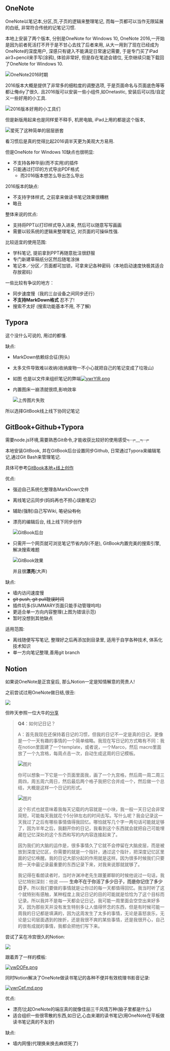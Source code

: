 ## OneNote

OneNote以笔记本,分区,页,子页的逻辑来整理笔记, 而每一页都可以当作无限延展的白纸, 非常符合传统的记笔记习惯.

本地上安装了两个版本, 分别是OneNote for Windows 10, OneNote 2016,一开始是因为前者死活打不开于是不甘心去找了后者来用, 从大一用到了现在已经成为OneNote的深度用户, 深感只有键入不能满足日常速记需要, 于是专门买了iPad air3+pencil来手写(涂鸦), 体验非常好, 但是存在笔迹会错位, 无奈继续只能下载回了OneNote for Windows 10.

![OneNote2016时期](https://i.bmp.ovh/imgs/2021/02/8834e23608055824.png)

2016版本大概是提供了非常多的细粒度的调整选项, 于是页面命名与页面底色等等都让俺diy了很久. 且2016版可以安装一些小组件,如Onetastic, 安装后可以找/自定义一些好用的小工具.

![2016版本好用的小工具们](https://i.bmp.ovh/imgs/2021/02/0bce98e6abb84d43.png)

但是新版用起来也是同样爱不释手, 机房电脑, iPad上用的都是这个版本,

![爱死了这种简单的层层嵌套](https://i.bmp.ovh/imgs/2021/02/a7f4d66064dfddaa.png)

看习惯后是真的觉得比起2016调半天更为美观大方易用.

但是OneNote for Windows 10缺点也很明显:

- 不支持各种华丽(而不实用)的插件
- 只能通过打印的方式导出PDF格式
  - 而2016版本想怎么导出怎么导出

2016版本的缺点:

- 不支持字体样式, 之前拿来做读书笔记效果很糟糕
- 略丑

整体来说的优点:

- 支持将PPT以打印样式导入进来, 然后可以随意写写画画
- 需要以较系统的逻辑来整理笔记, 对页面的可操纵性强.

比较适宜的使用范围:

- 学科笔记, 提前拿到PPT再随意批注很舒服
- 专门新建草稿纸分区然后随笔涂抹
- 笔记本／分区／页面都可加锁，可拿来记各种密码（本地启动速度快极其适合存放密码）

一些比较有争议的地方：

- 同步速度慢（我的三台设备之间同步还行）
- **不支持MarkDown格式** 忍不了!
- 搜索不太好 (搜索功能基本不用, 不了解)

## Typora

这个没什么可说的, 用过的都懂.

缺点:

- MarkDown依赖综合征(狗头)

- 太多文件导致难以收纳(收纳废物一不小心就把自己的笔记变成了垃圾山)

- 如图 也是以文件来组织笔记的弊端[![ywrYlR.png](https://s3.ax1x.com/2021/02/10/ywrYlR.png)](https://imgchr.com/i/ywrYlR)

- 内置图床一崩溃就很烦,影响效率

  ![上传图片失败](https://i.bmp.ovh/imgs/2021/02/73be85bcdf96b7cd.png)

所以选择GitBook线上线下协同记笔记

## GitBook+Github+Typora

需要node.js环境,需要熟悉Git命令,才能收获比较好的使用感受┭┮﹏┭┮

本地安装GitBook, 并在GitBook后台设置同步Github, 日常通过Typora来编辑笔记,通过Git Bash来管理笔记.

具体可参考[GitBook本地+线上创作](https://www.cnblogs.com/buzhouke/p/14366251.html)

优点:

- 强迫自己系统化整理各MarkDown文件

- 离线笔记云同步(妈妈再也不担心误删笔记)

- 辅助(强制)自己写Wiki, ~~笔记公有化~~

- 漂亮的编辑后台, 线上线下同步创作

  ![GitBook后台](https://i.bmp.ovh/imgs/2021/02/20a93a6590235f57.png)

- 只需开一个网页就可浏览笔记节省内存(不是), GitBook内置完美的搜索引擎, 解决搜索难题

  ![GitBook效果](https://i.bmp.ovh/imgs/2021/02/ffc70e735c95765a.png)

  并且很**漂亮**(大声)

缺点:

- 墙内访问速度慢
- ~~git push, git pull耽误时间~~
- 插件坑多(SUMMARY页面只能手动管理呜呜)
- 更适合单一方向内容整理(上图为错误示范)
- 暂时没想到其他缺点

适用范围:

- 离线随便写写笔记, 整理好之后再添加到目录里, 适用于自学各种技术, 体系化技术知识
- 单一方向笔记整理,善用git branch

## Notion

如果说OneNote是正宫皇后, 那么Notion一定是知情解意的莞贵人!

之前尝试过用OneNote做日结,很丑:

![](https://i.bmp.ovh/imgs/2021/02/b6346a414cd0c20d.png)

但昨天参照一位大牛的[分享](https://mp.weixin.qq.com/s/Ctc_Gs65Q0_ekqdikP45lw)

> **Q4**：如何记日记？
>
> A：首先我现在还保持着日记的习惯，但我的日记不一定是真的日记，更像是一个一天有趣的事情的一个简单缩略。我现在写日记的方式略有不同：我在notion里面建了一个template，或者说，一个Marco，然后 macro里面放了一个九宫格，每周点击一次，自动生成这周的日记模板。
>
> ![图片](https://mmbiz.qpic.cn/mmbiz_png/SER9L29WQ0icBJmPc9SjV1bnI3EboKHKaricwUZe5uUlNngd8PLwpT6ic1DZUyWEYj4QFAdUk3uIIticsRAGGhYy0g/640?wx_fmt=png&tp=webp&wxfrom=5&wx_lazy=1&wx_co=1)
>
> 你可以想象一下它是一个页面里面我，画了一个九宫格，然后周一周二周三周四，周五周六周日，然后最后两个格子我把它合并成一个，然后做一个总结，大概是这样一个日记的形式。
>
> ![图片](https://mmbiz.qpic.cn/mmbiz_png/SER9L29WQ0icBJmPc9SjV1bnI3EboKHKaoibPs9oMuWKtlsDErU0P2VficSAicaOBic7xQgiccead16b7IiaWMGCuibJyw/640?wx_fmt=png&tp=webp&wxfrom=5&wx_lazy=1&wx_co=1)
>
> 这个形式也就意味着我每天记载的内容就是一小块，我一般一天日记会非常简短，可能每天我就花个5分钟左右的时间去写。写什么呢？我会记录这一天我过了之后有哪些事情值得我回忆。哪怕就写几个字一两句话可能就足够了，因为半年之后，我翻开你的日记，我看到这个东西就会就把自己可能埋藏在记忆深处的这个东西和写的内内容连接起来了。
>
> 因为我们的大脑的运作是，很多事情久了它就不会停留在大脑皮层，而是被放到深度记忆区，你需要的就是一个指针，通过这个指针，把深度记忆区里面的记忆唤醒。我的日记大部分起的作用就是这样。因为很多时候我们只要把一天中最记录最重要的东西记录下来，对我来说那就就够了。
>
> 我记得在看朗读者时，当时许渊冲老先生跟董卿聊的时候他说过一句话，我记忆特别深刻：他说 —— **生命不在于你活了多少日子，而是你记住了多少日子**，所以我们要做的事情就是让你过的每一天都值得回忆。我当时听了这个就特别有感触，某种程度上我记日记的目的可能就是恰恰为了这个目标而记录。所以我并不是每一天都会记日记，我可能一周里面会空空出来好多天，因为那些天并没有发生特别多让人值得怀念的东西，但是有时候可能一周我的日记都是填满的，因为这周发生了太多的事情，无论是喜怒哀乐，无论是公司层面遇到的挫折，还是我很不爽的某些事情，还是我很开心，自己的很有成就的事情，我都会把他们写下来。

尝试了呆在冷宫很久的Notion:

![](https://i.bmp.ovh/imgs/2021/02/3f6e35c00848b03b.png)

跟着弄了一样的模板:

[![ywDOFe.png](https://s3.ax1x.com/2021/02/10/ywDOFe.png)](https://imgchr.com/i/ywDOFe)

同时Notion解决了OneNote做读书笔记的各种不便并有效梳理书影音记录:

[![ywrCef.md.png](https://s3.ax1x.com/2021/02/10/ywrCef.md.png)](https://imgchr.com/i/ywrCef)

优点:

- 漂亮!比起OneNote的端庄真的就像佳丽三千风情万种(脑子里都是什么)
- 适合组织一些很零散的东西,如日记,心血来潮的读书笔记(用OneNote在平板做读书笔记真的不友好)

缺点:

- 墙内网慢(代理换来换去麻烦死了)

  

